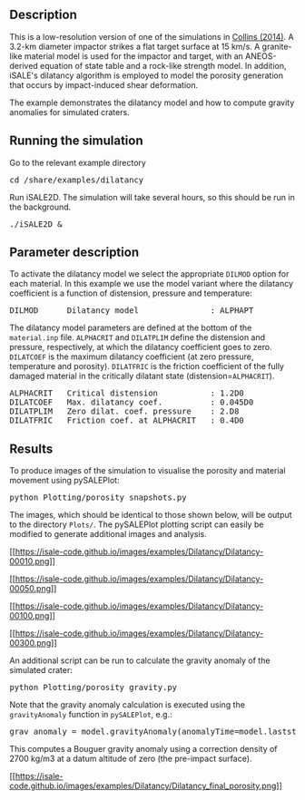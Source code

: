 ## Description

This is a low-resolution version of one of the simulations in [Collins (2014)](http://dx.doi.org/10.1002/2014JE004708). A 3.2-km diameter impactor strikes a flat target surface at 15 km/s. A granite-like material model is used for the impactor and target, with an ANEOS-derived equation of state table and a rock-like strength model. In addition, iSALE's dilatancy algorithm is employed to model the porosity generation that occurs by impact-induced shear deformation.

The example demonstrates the dilatancy model and how to compute gravity anomalies for simulated craters.

## Running the simulation

Go to the relevant example directory
<pre>
cd <prefix>/share/examples/dilatancy
</pre>

Run iSALE2D.  The simulation will take several hours, so this should be run in the background.
<pre>
./iSALE2D &
</pre>

## Parameter description

To activate the dilatancy model we select the appropriate `DILMOD` option for each material. In this example we use the model variant where the dilatancy coefficient is a function of distension, pressure and temperature:
<pre>
DILMOD      Dilatancy model               : ALPHAPT
</pre>

The dilatancy model parameters are defined at the bottom of the `material.inp` file. `ALPHACRIT` and `DILATPLIM` define the distension and pressure, respectively, at which the dilatancy coefficient goes to zero. `DILATCOEF` is the maximum dilatancy coefficient (at zero pressure, temperature and porosity). `DILATFRIC` is the friction coefficient of the fully damaged material in the critically dilatant state (distension=`ALPHACRIT`).
<pre>
ALPHACRIT   Critical distension           : 1.2D0
DILATCOEF   Max. dilatancy coef.          : 0.045D0
DILATPLIM   Zero dilat. coef. pressure    : 2.D8
DILATFRIC   Friction coef. at ALPHACRIT   : 0.4D0
</pre>

## Results

To produce images of the simulation to visualise the porosity and material movement using pySALEPlot:
<pre>
python Plotting/porosity_snapshots.py
</pre>
The images, which should be identical to those shown below, will be output to the directory `Plots/`. The pySALEPlot plotting script can easily be modified to generate additional images and analysis.

[[https://isale-code.github.io/images/examples/Dilatancy/Dilatancy-00010.png]] 

[[https://isale-code.github.io/images/examples/Dilatancy/Dilatancy-00050.png]]

[[https://isale-code.github.io/images/examples/Dilatancy/Dilatancy-00100.png]] 

[[https://isale-code.github.io/images/examples/Dilatancy/Dilatancy-00300.png]]

An additional script can be run to calculate the gravity anomaly of the simulated crater:
<pre>
python Plotting/porosity_gravity.py
</pre>

Note that the gravity anomaly calculation is executed using the `gravityAnomaly` function in `pySALEPlot`, e.g.:
<pre>
grav_anomaly = model.gravityAnomaly(anomalyTime=model.laststep,anomaly="BOUGUER",bouguer_den=2700.,altitude=0.)
</pre>

This computes a Bouguer gravity anomaly using a correction density of 2700 kg/m3 at a datum altitude of zero (the pre-impact surface).

[[https://isale-code.github.io/images/examples/Dilatancy/Dilatancy_final_porosity.png]] 